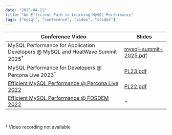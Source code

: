 ```yaml
---
date: "2025-04-21"
title: "An Efficient Path to Learning MySQL Performance"
tags: ["mysql", "conference", "video", "slides"]
---
```


<style>
button#focus {display:none; visibility:hidden;}
nav#toc {display: none;}
</style>

|Conference Video|Slides|
|----------------|------|
|MySQL Performance for Application Developers @ MySQL and HeatWave Summit 2025<sup>&dagger;</sup>|[mysql-summit-2025.pdf](/mysql-summit-2025.pdf)|
|MySQL Performance for Developers @ Percona Live 2023<sup>&dagger;</sup>|[PL23.pdf](/PL23.pdf)|
|[Efficient MySQL Performance @ Percona Live 2022](https://www.youtube.com/watch?v=1C6thrnoGU0)|[PL22.pdf](/PL22.pdf)|
|[Efficient MySQL Performance @ FOSDEM 2022](https://archive.fosdem.org/2022/schedule/event/efficient_mysql/)|-|

<br>

&dagger; Video recording not available
